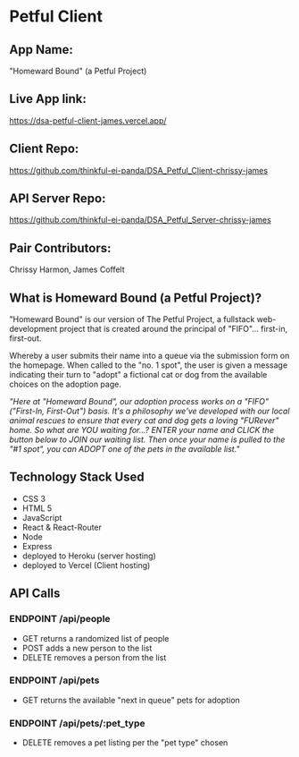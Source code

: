 # Petful Client

## App Name:
"Homeward Bound" 
(a Petful Project)

## Live App link:
https://dsa-petful-client-james.vercel.app/

## Client Repo: 
https://github.com/thinkful-ei-panda/DSA_Petful_Client-chrissy-james

## API Server Repo: 
https://github.com/thinkful-ei-panda/DSA_Petful_Server-chrissy-james

## Pair Contributors: 
Chrissy Harmon, 
James Coffelt


## What is Homeward Bound (a Petful Project)?
"Homeward Bound" is our version of The Petful Project, a fullstack web-development project that is created around the principal of "FIFO"... first-in, first-out.

Whereby a user submits their name into a queue via the submission form on the homepage. When called to the "no. 1 spot", the user is given a message indicating their turn to "adopt" a fictional cat or dog from the available choices on the adoption page.

*"Here at "Homeward Bound", our adoption process works on a "FIFO" ("First-In, First-Out") basis. It's a philosophy we've developed with our local animal rescues to ensure that every cat and dog gets a loving "FURever" home.*
*So what are YOU waiting for...?*
*ENTER your name and CLICK the button below to JOIN our waiting list. Then once your name is pulled to the "#1 spot", you can ADOPT one of the pets in the available list."*


## Technology Stack Used
- CSS 3
- HTML 5
- JavaScript
- React & React-Router
- Node
- Express
- deployed to Heroku (server hosting)
- deployed to Vercel (Client hosting)


## API Calls
### ENDPOINT /api/people
* GET returns a randomized list of people
* POST adds a new person to the list
* DELETE removes a person from the list

### ENDPOINT /api/pets
* GET returns the available "next in queue" pets for adoption

### ENDPOINT /api/pets/:pet_type
* DELETE removes a pet listing per the "pet type" chosen 

